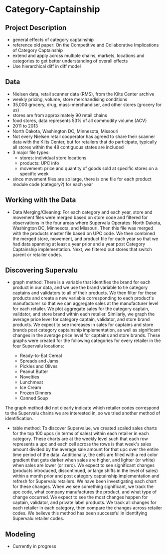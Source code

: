 # Category-Captainship

## Project Description
* general effects of category captainship 
* reference old paper: On the Competitive and Collaborative Implications of Category Captainship
* extend and apply across multiple chains, markets, locations and categories to get better understanding of overall effects 
* Use hierarchical diff in diff model 

## Data 
* Nielsen data, retail scanner data (RMS), from the Kilts Center archive 
* weekly pricing, volume, store merchandising conditions 
* 35,000 grocery, drug, mass-merchandiser, and other stores (grocery for us)
* stores are from approximately 90 retail chains 
* food stores, data represents 53% of all commodity volume (ACV) 
* 2011 to 2013 
* North Dakota, Washington DC, Minnesota, Missouri 
* Not every Nielsen retail cooperator has agreed to share their scanner data with the Kilts Center, but for retailers that do participate, typically all stores within the 48 contiguous states are included 
* 3 major file types:
    + stores: individual store locations  
    + products: UPC info  
    + movement: price and quantity of goods sold at specific stores on a specific week 
* since movement files are so large, there is one file for each product module code (category?) for each year 

## Working with the Data
* Data Merging/Cleaning: For each category and each year, store and movement files were merged based on store code and filtered for observations in the four areas where Supervalu Operates: North Dakota, Washington DC, Minnesota, and Missouri. Then this file was merged with the products master file based on UPC code. We then combined the merged store, movement, and product file for each year so that we had data spanning at least a year prior and a year post Category Captainship implementation. Next, we filtered out stores that switch parent or retailer codes.

## Discovering Supervalu
* graph method: There is a variable that identifies the brand for each product in our data, and we use the brand variable to tie category captains and validators to all of their products. We then filter for these products and create a new variable corresponding to each product's manufacturer so that we can aggregate sales at the manufacturer level for each retailer. We plot aggregate sales for the category captain, validator, and store brand within each retailer. Similarly, we graph the average price level for category captain, validator, and store brand products. We expect to see increases in sales for captains and store brands post category captainship implementation, as well as significant changes in the average price level for captains and store brands. These graphs were created for the following categories for every retailer in the four Supervalu locations:

    + Ready-to-Eat Cereal
    + Spreads and Jams
    + Pickles and Olives
    + Peanut Butter
    + Novelties
    + Lunchmeat
    + Ice Cream
    + Frozen Dinners
    + Canned Soup

The graph method did not clearly indicate which retailer codes correspond to the Supervalu chains we are interested in, so we tried another method of identification.

* table method: To discover Supervalue, we created scaled sales charts for the top 100 upcs (in terms of sales) within each retailer in each category. These charts are at the weekly level such that each row represents a upc and each cell across the rows is that week's sales amount divided by the average sale amount for that upc over the entire time period of the data. Additionally, the cells are filled with a red color gradient that gets darker when sales are higher, and lighter (or white) when sales are lower (or zero). We expect to see significant changes (products introduced, discontinued, or large shifts in the level of sales) within a month prior and post category captainship implementation and refresh for Supervalu retailers. We have been investigating each chart for these changes. When we see something significant, we track the upc code, what company manufactures the product, and what type of change occurred. We expect to see the most changes happen for captain, validator, and private label products. We track all changes for each retailer in each category, then compare the changes across retailer codes. We believe this method has been successful in identifying Supervalu retailer codes.

## Modeling
* Currently in progress

